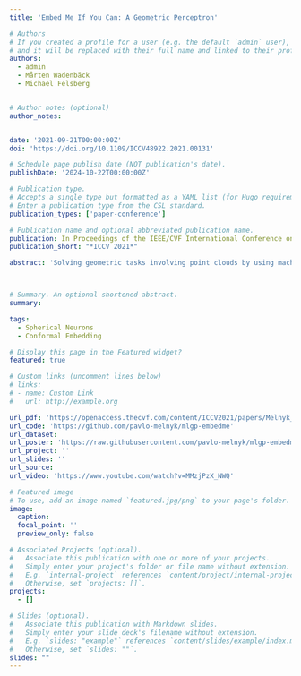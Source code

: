 ```yaml
---
title: 'Embed Me If You Can: A Geometric Perceptron'

# Authors
# If you created a profile for a user (e.g. the default `admin` user), write the username (folder name) here
# and it will be replaced with their full name and linked to their profile.
authors:
  - admin
  - Mårten Wadenbäck
  - Michael Felsberg


# Author notes (optional)
author_notes:


date: '2021-09-21T00:00:00Z'
doi: 'https://doi.org/10.1109/ICCV48922.2021.00131'

# Schedule page publish date (NOT publication's date).
publishDate: '2024-10-22T00:00:00Z'

# Publication type.
# Accepts a single type but formatted as a YAML list (for Hugo requirements).
# Enter a publication type from the CSL standard.
publication_types: ['paper-conference']

# Publication name and optional abbreviated publication name.
publication: In Proceedings of the IEEE/CVF International Conference on Computer Vision (ICCV), 2021
publication_short: "*ICCV 2021*"

abstract: 'Solving geometric tasks involving point clouds by using machine learning is a challenging problem. Standard feed-forward neural networks combine linear or, if the bias parameter is included, affine layers and activation functions. Their geometric modeling is limited, which motivated the prior work introducing the multilayer hypersphere perceptron (MLHP). Its constituent part, i.e., the hypersphere neuron, is obtained by applying a conformal embedding of Euclidean space. By virtue of Clifford algebra, it can be implemented as the Cartesian dot product of inputs and weights. If the embedding is applied in a manner consistent with the dimensionality of the input space geometry, the decision surfaces of the model units become combinations of hyperspheres and make the decision-making process geometrically interpretable for humans. Our extension of the MLHP model, the multilayer geometric perceptron (MLGP), and its respective layer units, i.e., geometric neurons, are consistent with the 3D geometry and provide a geometric handle of the learned coefficients. In particular, the geometric neuron activations are isometric in 3D, which is necessary for rotation and translation equivariance. When classifying the 3D Tetris shapes, we quantitatively show that our model requires no activation function in the hidden layers other than the embedding to outperform the vanilla multilayer perceptron. In the presence of noise in the data, our model is also superior to the MLHP.'



# Summary. An optional shortened abstract.
summary: 

tags:
  - Spherical Neurons
  - Conformal Embedding

# Display this page in the Featured widget?
featured: true

# Custom links (uncomment lines below)
# links:
# - name: Custom Link
#   url: http://example.org

url_pdf: 'https://openaccess.thecvf.com/content/ICCV2021/papers/Melnyk_Embed_Me_if_You_Can_A_Geometric_Perceptron_ICCV_2021_paper.pdf'
url_code: 'https://github.com/pavlo-melnyk/mlgp-embedme'
url_dataset: 
url_poster: 'https://raw.githubusercontent.com/pavlo-melnyk/mlgp-embedme/main/misc/poster.png'
url_project: ''
url_slides: ''
url_source: 
url_video: 'https://www.youtube.com/watch?v=MMzjPzX_NWQ'

# Featured image
# To use, add an image named `featured.jpg/png` to your page's folder.
image:
  caption: 
  focal_point: ''
  preview_only: false

# Associated Projects (optional).
#   Associate this publication with one or more of your projects.
#   Simply enter your project's folder or file name without extension.
#   E.g. `internal-project` references `content/project/internal-project/index.md`.
#   Otherwise, set `projects: []`.
projects:
  - []

# Slides (optional).
#   Associate this publication with Markdown slides.
#   Simply enter your slide deck's filename without extension.
#   E.g. `slides: "example"` references `content/slides/example/index.md`.
#   Otherwise, set `slides: ""`.
slides: ""
---
```

